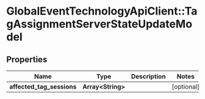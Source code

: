 # GlobalEventTechnologyApiClient::TagAssignmentServerStateUpdateModel

## Properties
Name | Type | Description | Notes
------------ | ------------- | ------------- | -------------
**affected_tag_sessions** | **Array&lt;String&gt;** |  | [optional] 

